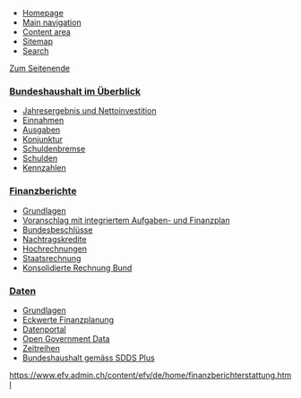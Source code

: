 <!--
                                Source URL: https://www.efv.admin.ch/efv/de/home/finanzberichterstattung.html
                                Page ID: 15
                                -->

                                

* [Homepage](/efv/de/home.html)
* [Main navigation](#main-navigation)
* [Content area](#content)
* [Sitemap](#site-map)
* [Search](#search-field)
















[Zum Seitenende](#context-sidebar)






### [Bundeshaushalt im Überblick](/efv/de/home/finanzberichterstattung/bundeshaushalt_ueb.html "Bundeshaushalt im Überblick")


* [Jahresergebnis und Nettoinvestition](/efv/de/home/finanzberichterstattung/bundeshaushalt_ueb/nettoinvestitionen.html "Jahresergebnis und Nettoinvestition")
* [Einnahmen](/efv/de/home/finanzberichterstattung/bundeshaushalt_ueb/einnahmen.html "Einnahmen")
* [Ausgaben](/efv/de/home/finanzberichterstattung/bundeshaushalt_ueb/ausgaben.html "Ausgaben")
* [Konjunktur](/efv/de/home/finanzberichterstattung/bundeshaushalt_ueb/konjunktur.html "Konjunktur")
* [Schuldenbremse](/efv/de/home/finanzberichterstattung/bundeshaushalt_ueb/schuldenbremse.html "Schuldenbremse")
* [Schulden](/efv/de/home/finanzberichterstattung/bundeshaushalt_ueb/schulden.html "Schulden")
* [Kennzahlen](/efv/de/home/finanzberichterstattung/bundeshaushalt_ueb/stat_kennz_bundeshh.html "Kennzahlen")




### [Finanzberichte](/efv/de/home/finanzberichterstattung/finanzberichte.html "Finanzberichte")


* [Grundlagen](/efv/de/home/finanzberichterstattung/finanzberichte/grundlagen.html "Grundlagen")
* [Voranschlag mit integriertem Aufgaben\- und Finanzplan](/efv/de/home/finanzberichterstattung/finanzberichte/budget.html "Voranschlag mit integriertem Aufgaben- und Finanzplan")
* [Bundesbeschlüsse](/efv/de/home/finanzberichterstattung/finanzberichte/bundesbeschluesse.html "Bundesbeschlüsse ")
* [Nachtragskredite](/efv/de/home/finanzberichterstattung/finanzberichte/nachtragskredite.html "Nachtragskredite")
* [Hochrechnungen](/efv/de/home/finanzberichterstattung/finanzberichte/hochrechnungen.html "Hochrechnungen ")
* [Staatsrechnung](/efv/de/home/finanzberichterstattung/finanzberichte/staatsrechnung.html "Staatsrechnung")
* [Konsolidierte Rechnung Bund](/efv/de/home/finanzberichterstattung/finanzberichte/konsolidierte_rg_bund.html "Konsolidierte Rechnung Bund")




### [Daten](/efv/de/home/finanzberichterstattung/daten.html "Daten")


* [Grundlagen](/efv/de/home/finanzberichterstattung/daten/grundlagen.html "Grundlagen")
* [Eckwerte Finanzplanung](/efv/de/home/finanzberichterstattung/daten/eckwerte-finanzplanung.html "Eckwerte Finanzplanung")
* [Datenportal](/efv/de/home/finanzberichterstattung/daten/datencenter.html "Datenportal")
* [Open Government Data](/efv/de/home/finanzberichterstattung/daten/open_gov_data1.html "Open Government Data ")
* [Zeitreihen](/efv/de/home/finanzberichterstattung/daten/zeitreihen.html "Zeitreihen")
* [Bundeshaushalt gemäss SDDS Plus](/efv/de/home/finanzberichterstattung/daten/bundeshaushalt_sdds.html "Bundeshaushalt gemäss SDDS Plus")









https://www.efv.admin.ch/content/efv/de/home/finanzberichterstattung.html








